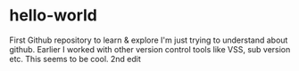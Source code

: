 # hello-world
First Github repository to learn & explore
I'm just trying to understand about github. Earlier I worked with other version control tools like VSS, sub version etc.
This seems to be cool.
2nd edit
